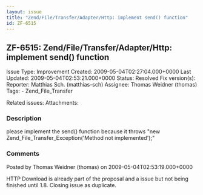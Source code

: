 ```yaml
---
layout: issue
title: "Zend/File/Transfer/Adapter/Http: implement send() function"
id: ZF-6515
---
```


ZF-6515: Zend/File/Transfer/Adapter/Http: implement send() function
-------------------------------------------------------------------

 Issue Type: Improvement Created: 2009-05-04T02:27:04.000+0000 Last Updated: 2009-05-04T02:53:21.000+0000 Status: Resolved Fix version(s): 
 Reporter:  Matthias Sch. (matthias-sch)  Assignee:  Thomas Weidner (thomas)  Tags: - Zend\_File\_Transfer
 
 Related issues: 
 Attachments: 
### Description

please implement the send() function because it throws "new Zend\_File\_Transfer\_Exception('Method not implemented');"

 

 

### Comments

Posted by Thomas Weidner (thomas) on 2009-05-04T02:53:19.000+0000

HTTP Download is already part of the proposal and a issue but not being finished until 1.8. Closing issue as duplicate.

 

 